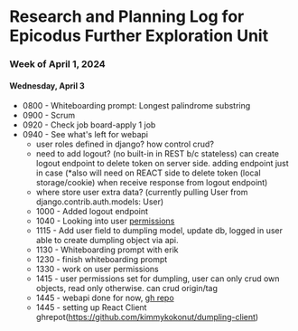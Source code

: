 # Research and Planning Log for Epicodus Further Exploration Unit

### Week of April 1, 2024

#### Wednesday, April 3

* 0800 - Whiteboarding prompt: Longest palindrome substring
* 0900 - Scrum
* 0920 - Check job board-apply 1 job
* 0940 - See what's left for webapi
  - user roles defined in django? how control crud?
  - need to add logout? (no built-in in REST b/c stateless) can create logout endpoint to delete token on server side. adding endpoint just in case (*also will need on REACT side to delete token (local storage/cookie) when receive response from logout endpoint)
  - where store user extra data? (currently pulling User from django.contrib.auth.models: User)
  * 1000 - Added logout endpoint
  * 1040 - Looking into user [permissions](https://www.django-rest-framework.org/tutorial/4-authentication-and-permissions/)
  * 1115 - Add user field to dumpling model, update db, logged in user able to create dumpling object via api.
  * 1130 - Whiteboarding prompt with erik
  * 1230 - finish whiteboarding prompt
  * 1330 - work on user permissions
  * 1415 - user permissions set for dumpling, user can only crud own objects, read only otherwise. can crud origin/tag
  * 1445 - webapi done for now, [gh repo](https://github.com/kimmykokonut/dumpling-api)
  * 1445 - setting up React Client ghrepot(https://github.com/kimmykokonut/dumpling-client)
<!-- 
 
  * scaffold react project, plan components
* 60 min python lessons - codeacademy
* 60 min Responsive web design (free code camp) -->